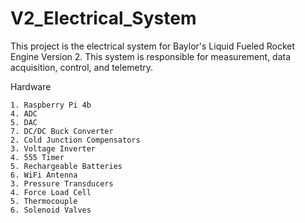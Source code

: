 # V2_Electrical_System
This project is the electrical system for Baylor's Liquid Fueled Rocket Engine Version 2. This system is responsible for measurement, data acquisition, control, and telemetry. 

Hardware

    1. Raspberry Pi 4b
    4. ADC 
    5. DAC 
    7. DC/DC Buck Converter 
    2. Cold Junction Compensators 
    3. Voltage Inverter
    4. 555 Timer
    5. Rechargeable Batteries
    6. WiFi Antenna
    3. Pressure Transducers 
    4. Force Load Cell 
    5. Thermocouple 
    6. Solenoid Valves
    
